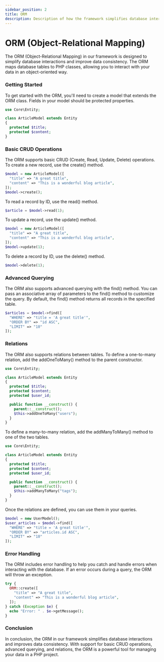 ```yaml
---
sidebar_position: 2
title: ORM
description: Description of how the framework simplifies database interactions.
---
```


# ORM (Object-Relational Mapping)

The ORM (Object-Relational Mapping) in our framework is designed to simplify database interactions and improve data consistency. The ORM maps database tables to PHP classes, allowing you to interact with your data in an object-oriented way.

### Getting Started

To get started with the ORM, you'll need to create a model that extends the ORM class. Fields in your model should be protected properties.

```php
use Core\Entity;

class ArticleModel extends Entity
{
  protected $title;
  protected $content;
}
```

### Basic CRUD Operations

The ORM supports basic CRUD (Create, Read, Update, Delete) operations. To create a new record, use the create() method.

```php
$model = new ArticleModel([
  "title" => "A great title",
  "content" => "This is a wonderful blog article",
]);
$model->create();
```

To read a record by ID, use the read() method.

```php
$article = $model->read(1);
```

To update a record, use the update() method.

```php
$model = new ArticleModel([
  "title" => "A great title",
  "content" => "This is a wonderful blog article",
]);
$model->update(1);
```

To delete a record by ID, use the delete() method.

```php
$model->delete(1);
```

### Advanced Querying

The ORM also supports advanced querying with the find() method. You can pass an associative array of parameters to the find() method to customize the query. By default, the find() method returns all records in the specified table.

```php
$articles = $model->find([
  "WHERE" => "title = 'A great title'",
  "ORDER BY" => "id ASC",
  "LIMIT" => "10"
]);
```

### Relations

The ORM also supports relations between tables. To define a one-to-many relation, add the addOneToMany() method to the parent constructor.

```php
use Core\Entity;

class ArticleModel extends Entity
{
  protected $title;
  protected $content;
  protected $user_id;

  public function __construct() {
    parent::__construct();
    $this->addOneToMany("users");
  }
}
```

To define a many-to-many relation, add the addManyToMany() method to one of the two tables.

```php
use Core\Entity;

class ArticleModel extends Entity
{
  protected $title;
  protected $content;
  protected $user_id;

  public function __construct() {
    parent::__construct();
    $this->addManyToMany("tags");
  }
}
```

Once the relations are defined, you can use them in your queries.

```php
$model = new UserModel();
$user_articles = $model->find([
  "WHERE" => "title = 'A great title'",
  "ORDER BY" => "articles.id ASC",
  "LIMIT" => "10"
]);
```

### Error Handling

The ORM includes error handling to help you catch and handle errors when interacting with the database. If an error occurs during a query, the ORM will throw an exception.

```php
try {
  ORM::create([
    "title" => "A great title",
    "content" => "This is a wonderful blog article",
  ]);
} catch (Exception $e) {
  echo "Error: " . $e->getMessage();
}
```

### Conclusion

In conclusion, the ORM in our framework simplifies database interactions and improves data consistency. With support for basic CRUD operations, advanced querying, and relations, the ORM is a powerful tool for managing your data in a PHP project.
